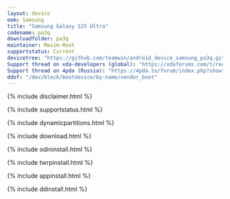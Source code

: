 ```yaml
---
layout: device
oem: Samsung
title: "Samsung Galaxy S25 Ultra"
codename: pa3q
downloadfolder: pa3q
maintainer: Maxim-Root
supportstatus: Current
devicetree: "https://github.com/teamwin/android_device_samsung_pa3q.git"
Support thread on xda-developers (global): "https://xdaforums.com/t/recovery-official-twrp-samsung-s25-series.4750592/"
Support thread on 4pda (Russia): "https://4pda.to/forum/index.php?showtopic=1103042&view=findpost&p=138260644"
ddof: "/dev/block/bootdevice/by-name/vendor_boot"
---
```


{% include disclaimer.html %}

{% include supportstatus.html %}

{% include dynamicpartitions.html %}

{% include download.html %}

{% include odininstall.html %}

{% include twrpinstall.html %}

{% include appinstall.html %}

{% include ddinstall.html %}